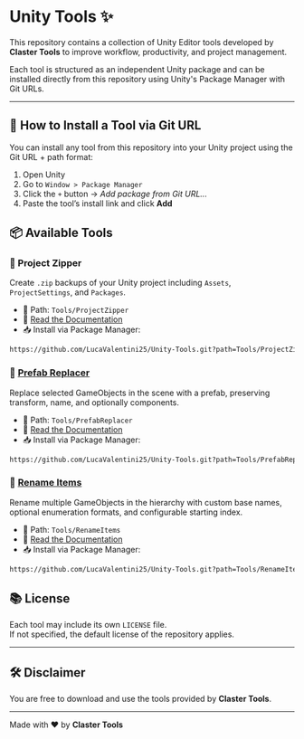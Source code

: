 # Unity Tools ✨

This repository contains a collection of Unity Editor tools developed by **Claster Tools** to improve workflow, productivity, and project management.

Each tool is structured as an independent Unity package and can be installed directly from this repository using Unity's Package Manager with Git URLs.

---
## 🧩 How to Install a Tool via Git URL

You can install any tool from this repository into your Unity project using the Git URL + path format:

1. Open Unity
2. Go to `Window > Package Manager`
3. Click the `+` button → *Add package from Git URL...*
4. Paste the tool’s install link and click **Add**

## 📦 Available Tools

### 🔹 Project Zipper

Create `.zip` backups of your Unity project including `Assets`, `ProjectSettings`, and `Packages`.

- 📁 Path: `Tools/ProjectZipper`
- 📖 [Read the Documentation](Tools/ProjectZipper/README.md)
- 📥 Install via Package Manager:

```bash
https://github.com/LucaValentini25/Unity-Tools.git?path=Tools/ProjectZipper
```

### 🔹 [Prefab Replacer](Tools/PrefabReplacer/README.md)

Replace selected GameObjects in the scene with a prefab, preserving transform, name, and optionally components.

- 📁 Path: `Tools/PrefabReplacer`
- 📖 [Read the Documentation](Tools/PrefabReplacer/README.md)
- 📥 Install via Package Manager:

```bash
https://github.com/LucaValentini25/Unity-Tools.git?path=Tools/PrefabReplacer
```
### 🔹 [Rename Items](Tools/RenameItems/README.md)

Rename multiple GameObjects in the hierarchy with custom base names, optional enumeration formats, and configurable starting index.

- 📁 Path: `Tools/RenameItems`
- 📖 [Read the Documentation](Tools/RenameItems/README.md)
- 📥 Install via Package Manager:

```bash
https://github.com/LucaValentini25/Unity-Tools.git?path=Tools/RenameItems
```

## 📚 License

Each tool may include its own `LICENSE` file.  
If not specified, the default license of the repository applies.

---

## 🛠️ Disclaimer

You are free to download and use the tools provided by **Claster Tools**.

---

Made with ❤️ by **Claster Tools**
